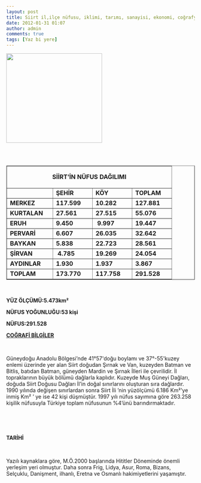 ```yaml
---
layout: post
title: Siirt il,ilçe nüfusu, iklimi, tarımı, sanayisi, ekonomi, coğrafyası
date: 2012-01-31 01:07
author: admin
comments: true
tags: [Yaz bi yere]
---
```

<a href="http://www.egitimvaktim.com/dosyalar/2012/01/siirt.jpg"><img class="alignnone  wp-image-2068" title="siirt" src="http://www.egitimvaktim.com/dosyalar/2012/01/siirt.jpg" alt="" width="256" height="239" /></a>
<p align="center"><strong> </strong><strong> </strong></p>

<table width="100%" border="1" cellspacing="0" cellpadding="0" align="left">
<tbody>
<tr>
<td colspan="4" valign="top" width="372">
<p align="center"><strong>SİİRT’İN NÜFUS DAĞILIMI</strong></p>
</td>
</tr>
<tr>
<td valign="top" width="106"></td>
<td valign="top" width="89"><strong>ŞEHİR</strong></td>
<td valign="top" width="89"><strong>KÖY</strong></td>
<td valign="top" width="89"><strong>TOPLAM</strong></td>
</tr>
<tr>
<td valign="top" width="106"><strong>MERKEZ</strong></td>
<td valign="top" width="89"><strong>117.599</strong></td>
<td valign="top" width="89"><strong>10.282</strong></td>
<td valign="top" width="89"><strong>127.881</strong></td>
</tr>
<tr>
<td valign="top" width="106"><strong>KURTALAN</strong></td>
<td valign="top" width="89"><strong>27.561</strong></td>
<td valign="top" width="89"><strong>27.515</strong></td>
<td valign="top" width="89"><strong>55.076</strong></td>
</tr>
<tr>
<td valign="top" width="106"><strong>ERUH</strong></td>
<td valign="top" width="89"><strong>9.450</strong></td>
<td valign="top" width="89"><strong> 9.997</strong></td>
<td valign="top" width="89"><strong>19.447</strong><strong></strong></td>
</tr>
<tr>
<td valign="top" width="106"><strong>PERVARİ</strong></td>
<td valign="top" width="89"><strong>6.607</strong></td>
<td valign="top" width="89"><strong>26.035</strong></td>
<td valign="top" width="89"><strong>32.642</strong><strong></strong></td>
</tr>
<tr>
<td valign="top" width="106"><strong>BAYKAN</strong></td>
<td valign="top" width="89"><strong>5.838</strong></td>
<td valign="top" width="89"><strong>22.723</strong></td>
<td valign="top" width="89"><strong>28.561</strong></td>
</tr>
<tr>
<td valign="top" width="106"><strong>ŞİRVAN</strong></td>
<td valign="top" width="89"><strong> 4.785</strong></td>
<td valign="top" width="89"><strong>19.269</strong></td>
<td valign="top" width="89"><strong>24.054</strong></td>
</tr>
<tr>
<td valign="top" width="106"><strong>AYDINLAR</strong></td>
<td valign="top" width="89"><strong>1.930</strong></td>
<td valign="top" width="89"><strong>1.937</strong></td>
<td valign="top" width="89"><strong>3.867</strong></td>
</tr>
<tr>
<td valign="top" width="106"><strong>TOPLAM</strong></td>
<td valign="top" width="89"><strong>173.770</strong></td>
<td valign="top" width="89"><strong>117.758</strong></td>
<td valign="top" width="89"><strong>291.528</strong></td>
</tr>
</tbody>
</table>
<p align="center"><strong> </strong><strong> </strong></p>
<strong>YÜZ ÖLÇÜMÜ:5.473km²</strong>

<strong>NÜFUS YOĞUNLUĞU:53 kişi</strong>

<strong>NÜFUS:291.528</strong>

<strong><span style="text-decoration: underline;">COĞRAFİ BİLGİLER</span></strong>

&nbsp;

Güneydoğu Anadolu Bölgesi’nde 41°57'doğu boylamı ve 37°-55'kuzey enlemi üzerinde yer alan Siirt doğudan Şırnak ve Van, kuzeyden Batman ve Bitlis, batıdan Batman, güneyden Mardin ve Şırnak İlleri ile çevrilidir. İl topraklarının büyük bölümü dağlarla kaplıdır. Kuzeyde Muş Güneyi Dağları, doğuda Siirt Doğusu Dağları İl’in doğal sınırlarını oluşturan sıra dağlardır. 1990 yılında değişen sınırlardan sonra Siirt İli ’nin yüzölçümü 6.186 Km²’ye inmiş Km² ’ ye ise 42 kişi düşmüştür. 1997 yılı nüfus sayımına göre 263.258 kişilik nüfusuyla Türkiye toplam nüfusunun %4’ünü barındırmaktadır.

&nbsp;

&nbsp;

<strong>TARİHİ</strong>

<strong> </strong>

Yazılı kaynaklara göre, M.Ö.2000 başlarında Hititler Döneminde önemli yerleşim yeri olmuştur. Daha sonra Frig, Lidya, Asur, Roma, Bizans, Selçuklu, Danişment, ilhanlı, Eretna ve Osmanlı hakimiyetlerini yaşamıştır.

&nbsp;

&nbsp;

&nbsp;

&nbsp;
